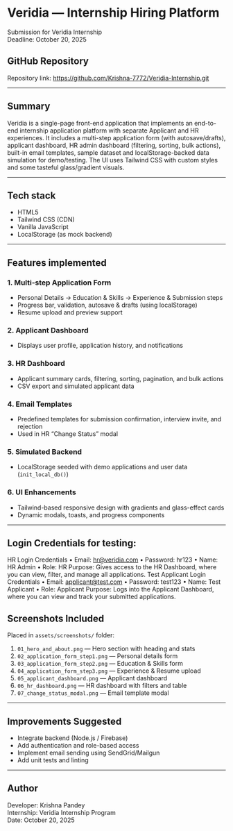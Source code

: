 ﻿# Veridia — Internship Hiring Platform  
Submission for Veridia Internship  
Deadline: October 20, 2025

## GitHub Repository
Repository link: https://github.com/Krishna-7772/Veridia-Internship.git

---

## Summary
Veridia is a single-page front-end application that implements an end-to-end internship application platform with separate Applicant and HR experiences. It includes a multi-step application form (with autosave/drafts), applicant dashboard, HR admin dashboard (filtering, sorting, bulk actions), built-in email templates, sample dataset and localStorage-backed data simulation for demo/testing. The UI uses Tailwind CSS with custom styles and some tasteful glass/gradient visuals.

---

## Tech stack
- HTML5
- Tailwind CSS (CDN)
- Vanilla JavaScript
- LocalStorage (as mock backend)

---

## Features implemented
### 1. Multi-step Application Form
- Personal Details → Education & Skills → Experience & Submission steps
- Progress bar, validation, autosave & drafts (using localStorage)
- Resume upload and preview support

### 2. Applicant Dashboard
- Displays user profile, application history, and notifications

### 3. HR Dashboard
- Applicant summary cards, filtering, sorting, pagination, and bulk actions
- CSV export and simulated applicant data

### 4. Email Templates
- Predefined templates for submission confirmation, interview invite, and rejection
- Used in HR “Change Status” modal

### 5. Simulated Backend
- LocalStorage seeded with demo applications and user data (`init_local_db()`)

### 6. UI Enhancements
- Tailwind-based responsive design with gradients and glass-effect cards
- Dynamic modals, toasts, and progress components


---

## Login Credentials for testing:
HR Login Credentials
• Email: hr@veridia.com
• Password: hr123
• Name: HR Admin
• Role: HR
Purpose: Gives access to the HR Dashboard, where you can view, filter, and manage all applications.
Test Applicant Login Credentials
• Email: applicant@test.com
• Password: test123
• Name: Test Applicant
• Role: Applicant
Purpose: Logs into the Applicant Dashboard, where you can view and track your submitted applications.

## Screenshots Included
Placed in `assets/screenshots/` folder:

1. `01_hero_and_about.png` — Hero section with heading and stats  
2. `02_application_form_step1.png` — Personal details form  
3. `03_application_form_step2.png` — Education & Skills form  
4. `04_application_form_step3.png` — Experience & Resume upload  
5. `05_applicant_dashboard.png` — Applicant dashboard  
6. `06_hr_dashboard.png` — HR dashboard with filters and table  
7. `07_change_status_modal.png` — Email template modal

---

## Improvements Suggested
- Integrate backend (Node.js / Firebase)
- Add authentication and role-based access
- Implement email sending using SendGrid/Mailgun
- Add unit tests and linting

---

## Author
Developer: Krishna Pandey  
Internship: Veridia Internship Program  
Date: October 20, 2025

